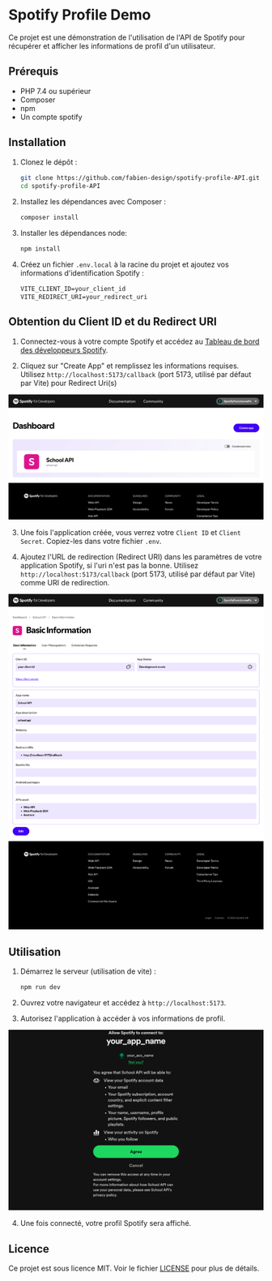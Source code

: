 # Spotify Profile Demo

Ce projet est une démonstration de l'utilisation de l'API de Spotify pour récupérer et afficher les informations de profil d'un utilisateur.

## Prérequis

- PHP 7.4 ou supérieur
- Composer
- npm
- Un compte spotify


## Installation

1. Clonez le dépôt :
    ```bash
    git clone https://github.com/fabien-design/spotify-profile-API.git
    cd spotify-profile-API
    ```

2. Installez les dépendances avec Composer :
    ```bash
    composer install
    ```
3. Installer les dépendances node:
    ```bash
    npm install
    ```
4. Créez un fichier `.env.local` à la racine du projet et ajoutez vos informations d'identification Spotify :
    ```
    VITE_CLIENT_ID=your_client_id
    VITE_REDIRECT_URI=your_redirect_uri
    ```

## Obtention du Client ID et du Redirect URI

1. Connectez-vous à votre compte Spotify et accédez au [Tableau de bord des développeurs Spotify](https://developer.spotify.com/dashboard).

2. Cliquez sur "Create App" et remplissez les informations requises. Utilisez `http://localhost:5173/callback` (port 5173, utilisé par défaut par Vite) pour Redirect Uri(s)

![page to create an app](public/images/create_an_app.png)

3. Une fois l'application créée, vous verrez votre `Client ID` et `Client Secret`. Copiez-les dans votre fichier `.env`.

4. Ajoutez l'URL de redirection (Redirect URI) dans les paramètres de votre application Spotify, si l'uri n'est pas la bonne. Utilisez `http://localhost:5173/callback` (port 5173, utilisé par défaut par Vite) comme URI de redirection.

![Spotify Dashboard](public/images/spotify_app_settings.png)

## Utilisation

1. Démarrez le serveur (utilisation de vite) :
    ```bash
    npm run dev
    ```

2. Ouvrez votre navigateur et accédez à `http://localhost:5173`.

3. Autorisez l'application à accéder à vos informations de profil.

![Allow Page](public/images/allow_app.png)

4. Une fois connecté, votre profil Spotify sera affiché.

## Licence

Ce projet est sous licence MIT. Voir le fichier [LICENSE](LICENSE) pour plus de détails.
